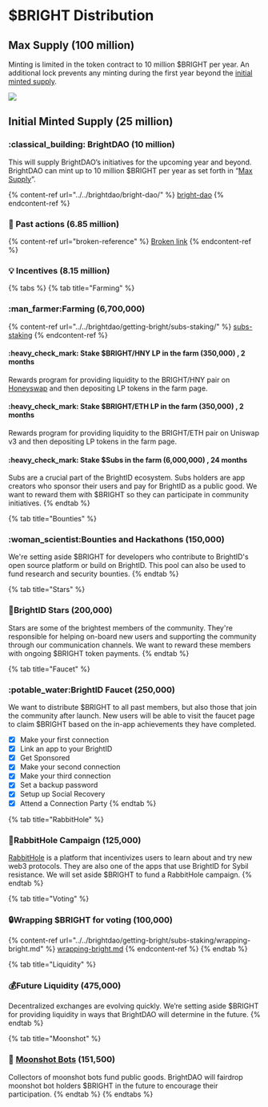 # $BRIGHT Distribution

## Max Supply (100 million) <a href="#max-supply" id="max-supply"></a>

Minting is limited in the token contract to 10 million $BRIGHT per year. An additional lock prevents any minting during the first year beyond the [initial minted supply](bright-distribution.md#initial-minted-supply).

![](<../../.gitbook/assets/Max $BRIGHT Supply Graph\_3.png>)

## Initial Minted Supply (25 million) <a href="#initial-minted-supply" id="initial-minted-supply"></a>

### :classical\_building: BrightDAO (10 million) <a href="#bright-dao" id="bright-dao"></a>

This will supply BrightDAO’s initiatives for the upcoming year and beyond. BrightDAO can mint up to 10 million $BRIGHT per year as set forth in “[Max Supply](bright-distribution.md#max-supply)”.

{% content-ref url="../../brightdao/bright-dao/" %}
[bright-dao](../../brightdao/bright-dao/)
{% endcontent-ref %}

### :gift: Past actions (6.85 million) <a href="#past-actions" id="past-actions"></a>

{% content-ref url="broken-reference" %}
[Broken link](broken-reference)
{% endcontent-ref %}

### :bulb: Incentives (8.15 million) <a href="#incentives" id="incentives"></a>

{% tabs %}
{% tab title="Farming" %}
### :man\_farmer:Farming (6,700,000)

{% content-ref url="../../brightdao/getting-bright/subs-staking/" %}
[subs-staking](../../brightdao/getting-bright/subs-staking/)
{% endcontent-ref %}

#### :heavy\_check\_mark: Stake $BRIGHT/HNY LP in the farm (350,000) , 2 months

Rewards program for providing liquidity to the BRIGHT/HNY pair on [Honeyswap](https://app.honeyswap.org/) and then depositing LP tokens in the farm page.&#x20;

#### :heavy\_check\_mark: Stake $BRIGHT/ETH LP in the farm (350,000) , 2 months

Rewards program for providing liquidity to the BRIGHT/ETH pair on Uniswap v3 and then depositing LP tokens in the farm page.&#x20;

#### :heavy\_check\_mark: Stake $Subs in the farm (6,000,000) , 24 months

Subs are a crucial part of the BrightID ecosystem. Subs holders are app creators who sponsor their users and pay for BrightID as a public good. We want to reward them with $BRIGHT so they can participate in community initiatives.
{% endtab %}

{% tab title="Bounties" %}
### :woman\_scientist:**Bounties and Hackathons (150,000)**

We're setting aside $BRIGHT for developers who contribute to BrightID's open source platform or build on BrightID. This pool can also be used to fund research and security bounties.
{% endtab %}

{% tab title="Stars" %}
### :star2:**BrightID Stars (200,000)**

Stars are some of the brightest members of the community. They're responsible for helping on-board new users and supporting the community through our communication channels. We want to reward these members with ongoing $BRIGHT token payments.
{% endtab %}

{% tab title="Faucet" %}
### :potable\_water:BrightID Faucet (250,000)

We want to distribute $BRIGHT to all past members, but also those that join the community after launch. New users will be able to visit the faucet page to claim $BRIGHT based on the in-app achievements they have completed.

* [x] Make your first connection
* [x] Link an app to your BrightID
* [x] Get Sponsored
* [x] Make your second connection
* [x] Make your third connection
* [x] Set a backup password
* [x] Setup up Social Recovery
* [x] Attend a Connection Party
{% endtab %}

{% tab title="RabbitHole" %}
### :rabbit2:RabbitHole Campaign (125,000)

[RabbitHole](https://rabbithole.gg/) is a platform that incentivizes users to learn about and try new web3 protocols. They are also one of the apps that use BrightID for Sybil resistance. We will set aside $BRIGHT to fund a RabbitHole campaign.
{% endtab %}

{% tab title="Voting" %}
### :lock:Wrapping $BRIGHT for voting (100,000)

{% content-ref url="../../brightdao/getting-bright/subs-staking/wrapping-bright.md" %}
[wrapping-bright.md](../../brightdao/getting-bright/subs-staking/wrapping-bright.md)
{% endcontent-ref %}
{% endtab %}

{% tab title="Liquidity" %}
### :moneybag:Future Liquidity (475,000)

Decentralized exchanges are evolving quickly. We’re setting aside $BRIGHT for providing liquidity in ways that BrightDAO will determine in the future.
{% endtab %}

{% tab title="Moonshot" %}
### &#x20; 🤖  [Moonshot Bots](https://bots.moonshotcollective.space/) (151,500)

Collectors of moonshot bots fund public goods. BrightDAO will fairdrop moonshot bot holders $BRIGHT in the future to encourage their participation.
{% endtab %}
{% endtabs %}


